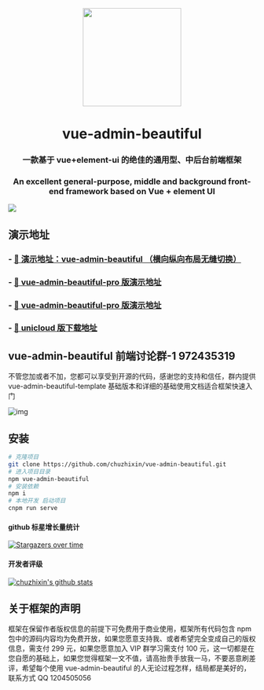 <div align="center"><img width="200" src="https://gitee.com/chu1204505056/vue-admin-beautiful/raw/master/src/colorfulIcon/svg/vab.svg"/>
<h1> vue-admin-beautiful </h1>
<h3>一款基于 vue+element-ui 的绝佳的通用型、中后台前端框架</h3>
<h3>An excellent general-purpose, middle and background front-end framework based on Vue + element UI</h3>
</div>

[![](https://img.shields.io/github/stars/chuzhixin/vue-admin-beautiful?style=flat-square&label=Stars&logo=github)
](https://github.com/chuzhixin/vue-admin-beautiful)

## 演示地址

### - [🚀 演示地址：vue-admin-beautiful （横向纵向布局无缝切换）](https://chu1204505056.gitee.io/vue-admin-beautiful/?hmsr=%E6%8F%92%E4%BB%B6%E5%B8%82%E5%9C%BA&hmpl=&hmcu=&hmkw=&hmci=)

### - [🚀 vue-admin-beautiful-pro 版演示地址](https://chu1204505056.gitee.io/vue-admin-beautiful-pro/?hmsr=%E6%8F%92%E4%BB%B6%E5%B8%82%E5%9C%BA&hmpl=&hmcu=&hmkw=&hmci=)

### - [🚀 vue-admin-beautiful-pro 版演示地址](http://beautiful.panm.cn/vue-admin-beautiful-pro/?hmsr=%E6%8F%92%E4%BB%B6%E5%B8%82%E5%9C%BA&hmpl=&hmcu=&hmkw=&hmci=)

### - [🚀 unicloud 版下载地址](https://ext.dcloud.net.cn/plugin?id=2327)

## vue-admin-beautiful 前端讨论群-1 972435319

不管您加或者不加，您都可以享受到开源的代码，感谢您的支持和信任，群内提供 vue-admin-beautiful-template 基础版本和详细的基础使用文档适合框架快速入门

![img](https://chu1204505056.gitee.io/byui-bookmarks/img/ewm.png)

## 安装

```bash
# 克隆项目
git clone https://github.com/chuzhixin/vue-admin-beautiful.git
# 进入项目目录
npm vue-admin-beautiful
# 安装依赖
npm i
# 本地开发 启动项目
cnpm run serve
```

#### github 标星增长量统计

[![Stargazers over time](https://starcharts.herokuapp.com/chuzhixin/vue-admin-beautiful.svg)](https://github.com/chuzhixin/vue-admin-beautiful)

#### 开发者评级

[![chuzhixin's github stats](https://github-readme-stats.vercel.app/api?username=chuzhixin)](https://github.com/chuzhixin/vue-admin-beautiful)

## 关于框架的声明

框架在保留作者版权信息的前提下可免费用于商业使用，框架所有代码包含 npm 包中的源码内容均为免费开放，如果您愿意支持我、或者希望完全变成自己的版权信息，需支付 299 元，如果您愿意加入 VIP 群学习需支付 100 元，这一切都是在您自愿的基础上，如果您觉得框架一文不值，请高抬贵手放我一马，不要恶意刷差评，希望每个使用 vue-admin-beautiful 的人无论过程怎样，结局都是美好的，联系方式 QQ 1204505056
